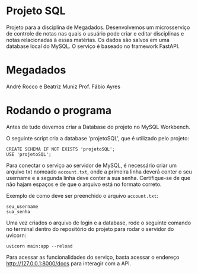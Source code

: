 # Projeto SQL
Projeto para a disciplina de Megadados. Desenvolvemos um microsserviço de controle de notas nas quais o usuário pode criar e editar disciplinas e notas relacionadas à essas matérias. Os dados são salvos em uma database local do MySQL. O serviço é baseado no framework FastAPI.

# Megadados
André Rocco e Beatriz Muniz
Prof. Fábio Ayres

# Rodando o programa
Antes de tudo devemos criar a Database do projeto no MySQL Workbench.

O seguinte script cria a database 'projetoSQL', que é utilizado pelo projeto:

```
CREATE SCHEMA IF NOT EXISTS 'projetoSQL';
USE 'projetoSQL';
```
Para conectar o serviço ao servidor de MySQL, é necessário criar um arquivo txt nomeado ```account.txt```, onde a primeira linha deverá conter o seu username e a segunda linha deve conter a sua senha. Certifique-se de que não hajam espaços e de que o arquivo está no formato correto.

Exemplo de como deve ser preenchido o arquivo ```account.txt```:

```
seu_username
sua_senha
```

Uma vez criados o arquivo de login e a database, rode o seguinte comando no terminal dentro do repositório do projeto para rodar o servidor do uvicorn:

```
uvicorn main:app --reload
```

Para acessar as funcionalidades do serviço, basta acessar o endereço http://127.0.0.1:8000/docs para interagir com a API.


